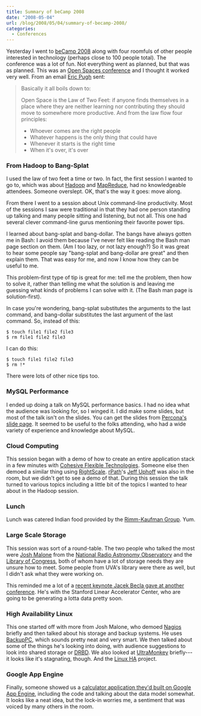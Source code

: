 ```yaml
---
title: Summary of beCamp 2008
date: "2008-05-04"
url: /blog/2008/05/04/summary-of-becamp-2008/
categories:
  - Conferences
---
```

Yesterday I went to [beCamp 2008](http://barcamp.org/beCamp2008) along with four roomfuls of other people interested in technology (perhaps close to 100 people total). The conference was a lot of fun. Not everything went as planned, but that was as planned. This was an [Open Spaces conference](http://martinfowler.com/bliki/OpenSpace.html) and I thought it worked very well. From an email [Eric Pugh](http://www.opensourceconnections.com/) sent:

> Basically it all boils down to:
> 
> Open Space is the Law of Two Feet: if anyone finds themselves in a place where they are neither learning nor contributing they should move to somewhere more productive. And from the law flow four principles:
> 
> *   Whoever comes are the right people
> *   Whatever happens is the only thing that could have
> *   Whenever it starts is the right time
> *   When it's over, it's over

### From Hadoop to Bang-Splat

I used the law of two feet a time or two. In fact, the first session I wanted to go to, which was about [Hadoop](http://hadoop.apache.org/core/) and [MapReduce](http://research.google.com/archive/mapreduce.html), had no knowledgeable attendees. Someone overslept. OK, that's the way it goes: move along.

From there I went to a session about Unix command-line productivity. Most of the sessions I saw were traditional in that they had one person standing up talking and many people sitting and listening, but not all. This one had several clever command-line gurus mentioning their favorite power tips.

I learned about bang-splat and bang-dollar. The bangs have always gotten me in Bash: I avoid them because I've never felt like reading the Bash man page section on them. (Am I too lazy, or not lazy enough?) So it was great to hear some people say "bang-splat and bang-dollar are great" and then explain them. That was easy for me, and now I know how they can be useful to me.

This problem-first type of tip is great for me: tell me the problem, then how to solve it, rather than telling me what the solution is and leaving me guessing what kinds of problems I can solve with it. (The Bash man page is solution-first).

In case you're wondering, bang-splat substitutes the arguments to the last command, and bang-dollar substitutes the last argument of the last command. So, instead of this:

```
$ touch file1 file2 file3
$ rm file1 file2 file3
```

I can do this:

```
$ touch file1 file2 file3
$ rm !*
```

There were lots of other nice tips too.

### MySQL Performance

I ended up doing a talk on MySQL performance basics. I had no idea what the audience was looking for, so I winged it. I did make some slides, but most of the talk isn't on the slides. You can get the slides from [Percona's slide page](http://www.percona.com/presentations.html). It seemed to be useful to the folks attending, who had a wide variety of experience and knowledge about MySQL.

### Cloud Computing

This session began with a demo of how to create an entire application stack in a few minutes with [Cohesive Flexible Technologies](http://www.cohesiveft.com/). Someone else then demoed a similar thing using [RightScale](http://www.rightscale.com/). [rPath](http://www.rpath.com/)'s [Jeff Uphoff](http://blogs.conary.com/index.php/juphoff) was also in the room, but we didn't get to see a demo of that. During this session the talk turned to various topics including a little bit of the topics I wanted to hear about in the Hadoop session.

### Lunch

Lunch was catered Indian food provided by the [Rimm-Kaufman Group](http://www.rimmkaufman.com/). Yum.

### Large Scale Storage

This session was sort of a round-table. The two people who talked the most were [Josh Malone](http://www.cv.nrao.edu/~jmalone/) from the [National Radio Astronomy Observatory](http://www.nrao.edu/) and the [Library of Congress](http://www.loc.gov/), both of whom have a lot of storage needs they are unsure how to meet. Some people from UVA's library were there as well, but I didn't ask what they were working on.

This reminded me a lot of a [recent keynote Jacek Becla gave at another conference](http://en.oreilly.com/mysql2008/public/schedule/detail/1865). He's with the Stanford Linear Accelerator Center, who are going to be generating a lotta data pretty soon.

### High Availability Linux

This one started off with more from Josh Malone, who demoed [Nagios](http://www.nagios.org/) briefly and then talked about his storage and backup systems. He uses [BackupPC](http://backuppc.sourceforge.net/), which sounds pretty neat and very smart. We then talked about some of the things he's looking into doing, with audience suggestions to look into shared storage or [DRBD](http://www.drbd.org/). We also looked at [UltraMonkey](http://www.ultramonkey.org/) briefly---it looks like it's stagnating, though. And the [Linux HA](http://linux-ha.org/) project.

### Google App Engine

Finally, someone showed us a [calculator application they'd built on Google App Engine](http://gi89.appspot.com/), including the code and talking about the data model somewhat. It looks like a neat idea, but the lock-in worries me, a sentiment that was voiced by many others in the room.


